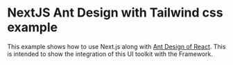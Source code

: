 # NextJS Ant Design with Tailwind css example

This example shows how to use Next.js along with [Ant Design of React](https://ant.design). This is intended to show the integration of this UI toolkit with the Framework.

